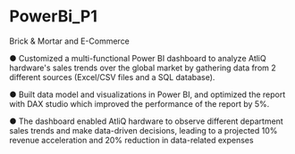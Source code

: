 # PowerBi_P1
Brick &amp; Mortar and E-Commerce

● Customized a multi-functional Power BI dashboard to analyze AtliQ hardware's sales trends over the global 
market by gathering data from 2 different sources (Excel/CSV files and a SQL database).

● Built data model and visualizations in Power BI, and optimized the report with DAX studio which improved 
the performance of the report by 5%. 

● The dashboard enabled AtliQ hardware to observe different department sales trends and make data-driven 
decisions, leading to a projected 10% revenue acceleration and 20% reduction in data-related expenses
